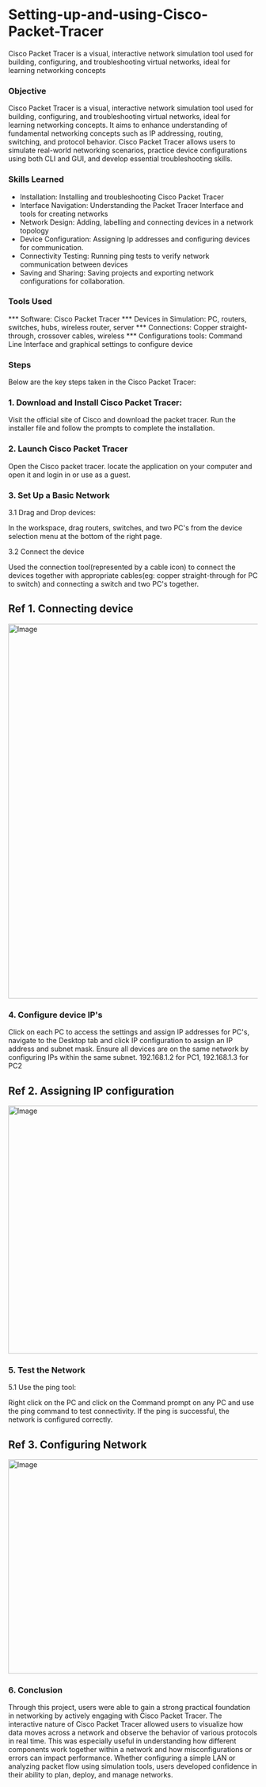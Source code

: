 # Setting-up-and-using-Cisco-Packet-Tracer
Cisco Packet Tracer is a visual, interactive network simulation tool used for building, configuring, and troubleshooting virtual networks, ideal for learning networking concepts 

### Objective

Cisco Packet Tracer is a visual, interactive network simulation tool used for building, configuring, and troubleshooting virtual networks, ideal for learning networking concepts. It aims to enhance understanding of fundamental networking concepts such as IP addressing, routing, switching, and protocol behavior. Cisco Packet Tracer allows users to simulate real-world networking scenarios, practice device configurations using both CLI and GUI, and develop essential troubleshooting skills.

### Skills Learned

-  Installation: Installing and troubleshooting Cisco Packet Tracer
-  Interface Navigation: Understanding the Packet Tracer Interface and tools for creating networks
-  Network Design: Adding, labelling and connecting devices in a network topology
-  Device Configuration: Assigning Ip addresses and configuring devices for communication.
-  Connectivity Testing: Running ping tests to verify network communication between devices
-  Saving and Sharing: Saving projects and exporting network configurations for collaboration.

### Tools Used

***  Software:   Cisco Packet Tracer 
***  Devices in Simulation: PC, routers, switches, hubs, wireless router, server
***  Connections: Copper straight-through, crossover cables, wireless
***  Configurations tools: Command Line Interface and graphical settings to configure device


### Steps

Below are the key steps taken in the Cisco Packet Tracer:

### 1. Download and Install Cisco Packet Tracer:

Visit the official site of Cisco and download the packet tracer. Run the installer file and follow the prompts to complete the installation.


### 2. Launch Cisco Packet Tracer

Open the Cisco packet tracer. locate the application on your computer and open it and login in or use as a guest.

### 3. Set Up a Basic Network

3.1 Drag and Drop devices:

In the workspace, drag routers, switches, and two PC's from the device selection menu at the bottom of the right page.

3.2 Connect the device

Used the connection tool(represented by a cable icon) to connect the devices together with appropriate cables(eg: copper straight-through for PC to switch) and connecting a switch and two PC's together. 
 
## Ref 1. Connecting device
<img width="1126" height="755" alt="Image" src="https://github.com/user-attachments/assets/d77a984d-2a2d-4483-8362-513da87e9c17" />

### 4. Configure device IP's

Click on each PC to access the settings and assign IP addresses for PC's, navigate to the Desktop tab and click IP configuration to assign an IP address and subnet mask. Ensure all devices are on the same network by configuring IPs within the same subnet. 192.168.1.2 for PC1, 192.168.1.3 for PC2

## Ref 2. Assigning IP configuration
<img width="825" height="500" alt="Image" src="https://github.com/user-attachments/assets/99635998-8d97-4744-a6c4-c9deaf8aaef5" />

### 5. Test the Network

5.1 Use the ping tool:

Right click on the PC and click on the Command prompt on any PC and use the ping command to test connectivity. If the ping is successful, the network is configured correctly.

## Ref 3. Configuring Network
<img width="548" height="432" alt="Image" src="https://github.com/user-attachments/assets/2a1d9d99-6468-4699-bbfc-f9edaac10861" />

### 6. Conclusion

Through this project, users were able to gain a strong practical foundation in networking by actively engaging with Cisco Packet Tracer. The interactive nature of Cisco Packet Tracer allowed users to visualize how data moves across a network and observe the behavior of various protocols in real time. This was especially useful in understanding how different components work together within a network and how misconfigurations or errors can impact performance. Whether configuring a simple LAN or analyzing packet flow using simulation tools, users developed confidence in their ability to plan, deploy, and manage networks. 
